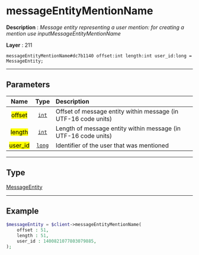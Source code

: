# messageEntityMentionName

**Description** : *Message entity representing a user mention: for creating a mention use inputMessageEntityMentionName*

**Layer** : 211

```tl
messageEntityMentionName#dc7b1140 offset:int length:int user_id:long = MessageEntity;
```

---

## Parameters

| Name | Type | Description |
| :---: | :---: | :--- |
| <mark>offset</mark> | [`int`](type/int) | Offset of message entity within message (in UTF-16 code units) |
| <mark>length</mark> | [`int`](type/int) | Length of message entity within message (in UTF-16 code units) |
| <mark>user_id</mark> | [`long`](type/long) | Identifier of the user that was mentioned |

---

## Type

[MessageEntity](type/MessageEntity)

---

## Example

```php
$messageEntity = $client->messageEntityMentionName(
	offset : 51,
	length : 51,
	user_id : 1400821077803079885,
);
```